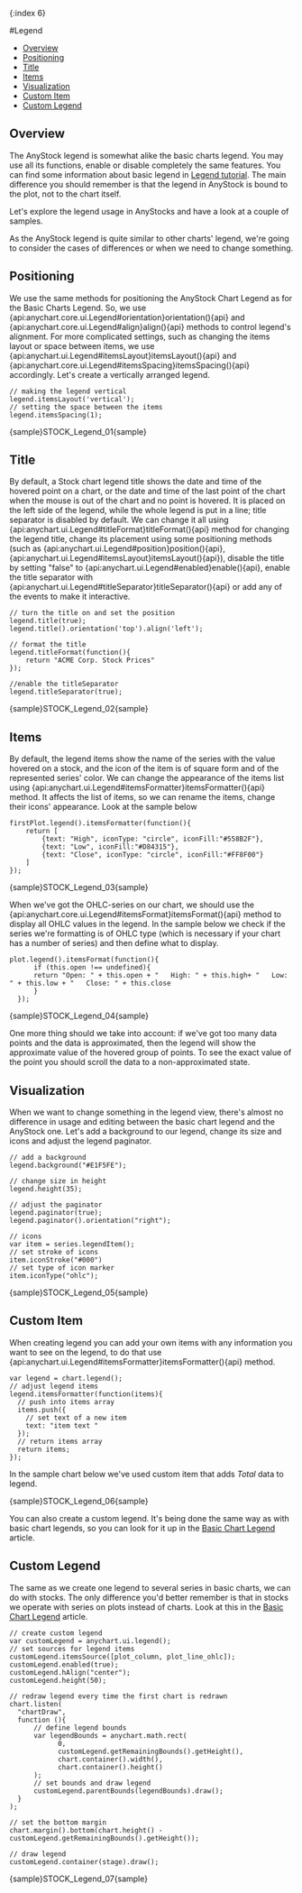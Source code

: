 {:index 6}

#Legend

* [Overview](#overview)
* [Positioning](#positioning)
* [Title](#title)
* [Items](#items)
* [Visualization](#visualization)
* [Custom Item](#custom_item)
* [Custom Legend](#custom_legend)

## Overview

The AnyStock legend is somewhat alike the basic charts legend. You may use all its functions, enable or disable completely the same features. You can find some information about basic legend in [Legend tutorial](../Common_Settings/Legend). The main difference you should remember is that the legend in AnyStock is bound to the plot, not to the chart itself.

Let's explore the legend usage in AnyStocks and have a look at a couple of samples.

As the AnyStock legend is quite similar to other charts' legend, we're going to consider the cases of differences or when we need to change something.

## Positioning

We use the same methods for positioning the AnyStock Chart Legend as for the Basic Charts Legend. So, we use {api:anychart.core.ui.Legend#orientation}orientation(){api} and {api:anychart.core.ui.Legend#align}align(){api} methods to control legend's alignment. For more complicated settings, such as changing the items layout or space between items, we use {api:anychart.ui.Legend#itemsLayout}itemsLayout(){api} and {api:anychart.core.ui.Legend#itemsSpacing}itemsSpacing(){api} accordingly. Let's create a vertically arranged legend.

```
// making the legend vertical
legend.itemsLayout('vertical');
// setting the space between the items
legend.itemsSpacing(1);
```

{sample}STOCK\_Legend\_01{sample}

## Title

By default, a Stock chart legend title shows the date and time of the hovered point on a chart, or the date and time of the last point of the chart when the mouse is out of the chart and no point is hovered. It is placed on the left side of the legend, while the whole legend is put in a line; title separator is disabled by default. We can change it all using {api:anychart.ui.Legend#titleFormat}titleFormat(){api} method for changing the legend title, change its placement using some positioning methods (such as {api:anychart.ui.Legend#position}position(){api}, {api:anychart.ui.Legend#itemsLayout}itemsLayout(){api}), disable the title by setting "false" to {api:anychart.ui.Legend#enabled}enable(){api}, enable the title separator with {api:anychart.ui.Legend#titleSeparator}titleSeparator(){api} or add any of the events to make it interactive. 

```
// turn the title on and set the position
legend.title(true);
legend.title().orientation('top').align('left');

// format the title
legend.titleFormat(function(){
    return "ACME Corp. Stock Prices"
});

//enable the titleSeparator
legend.titleSeparator(true);
```

{sample}STOCK\_Legend\_02{sample}

## Items

By default, the legend items show the name of the series with the value hovered on a stock, and the icon of the item is of square form and of the represented series' color. We can change the appearance of the items list using {api:anychart.ui.Legend#itemsFormatter}itemsFormatter(){api} method. It affects the list of items, so we can rename the items, change their icons' appearance. Look at the sample below 

```
firstPlot.legend().itemsFormatter(function(){
    return [
        {text: "High", iconType: "circle", iconFill:"#558B2F"},
        {text: "Low", iconFill:"#D84315"},
        {text: "Close", iconType: "circle", iconFill:"#FF8F00"}
    ]
});
```

{sample}STOCK\_Legend\_03{sample}

When we've got the OHLC-series on our chart, we should use the {api:anychart.core.ui.Legend#itemsFormat}itemsFormat(){api} method to display all OHLC values in the legend. In the sample below we check if the series we're formatting is of OHLC type (which is necessary if your chart has a number of series) and then define what to display.

```
plot.legend().itemsFormat(function(){
      if (this.open !== undefined){ 
      return "Open: " + this.open + "   High: " + this.high+ "   Low: " + this.low + "   Close: " + this.close 
      }
  });
```

{sample}STOCK\_Legend\_04{sample}

One more thing should we take into account: if we've got too many data points and the data is approximated, then the legend will show the approximate value of the hovered group of points. To see the exact value of the point you should scroll the data to a non-approximated state.

## Visualization

When we want to change something in the legend view, there's almost no difference in usage and editing between the basic chart legend and the AnyStock one. Let's add a background to our legend, change its size and icons and adjust the legend paginator. 

```
// add a background
legend.background("#E1F5FE");

// change size in height
legend.height(35);

// adjust the paginator
legend.paginator(true);
legend.paginator().orientation("right");

// icons
var item = series.legendItem();
// set stroke of icons
item.iconStroke("#000")
// set type of icon marker
item.iconType("ohlc");
```

{sample}STOCK\_Legend\_05{sample}

## Custom Item

When creating legend you can add your own items with any information you want to see on the legend, to do that use {api:anychart.ui.Legend#itemsFormatter}itemsFormatter(){api} method. 

```
var legend = chart.legend();
// adjust legend items
legend.itemsFormatter(function(items){
  // push into items array
  items.push({
    // set text of a new item
    text: "item text "
  });
  // return items array
  return items;
});
```

In the sample chart below we've used custom item that adds *Total* data to legend.

{sample}STOCK\_Legend\_06{sample}

You can also create a custom legend. It's being done the same way as with basic chart legends, so you can look for it up in the [Basic Chart Legend](../Common_Settings/Legend#custom_legend) article.

## Custom Legend

The same as we create one legend to several series in basic charts, we can do with stocks. The only difference you'd better remember is that in stocks we operate with series on plots instead of charts. Look at this in the [Basic Chart Legend](../Common_Settings/Legend#one_legend_for_several_charts) article.

```
// create custom legend
var customLegend = anychart.ui.legend();
// set sources for legend items
customLegend.itemsSource([plot_column, plot_line_ohlc]);
customLegend.enabled(true);
customLegend.hAlign("center");
customLegend.height(50);

// redraw legend every time the first chart is redrawn
chart.listen(
  "chartDraw",
  function (){
      // define legend bounds
      var legendBounds = anychart.math.rect(
            0,
            customLegend.getRemainingBounds().getHeight(),
            chart.container().width(),
            chart.container().height()
      );
      // set bounds and draw legend
      customLegend.parentBounds(legendBounds).draw();
  }
);

// set the bottom margin
chart.margin().bottom(chart.height() - customLegend.getRemainingBounds().getHeight());

// draw legend
customLegend.container(stage).draw();
```

{sample}STOCK\_Legend\_07{sample}